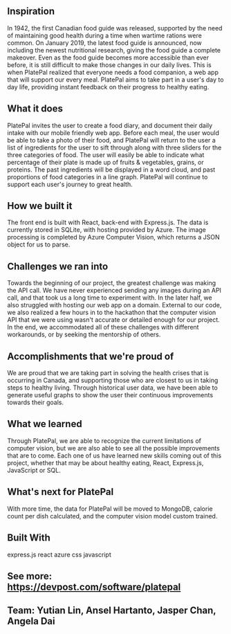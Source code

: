 ## Inspiration
In 1942, the first Canadian food guide was released, supported by the need of maintaining good health during a time when wartime rations were common. On January 2019, the latest food guide is announced, now including the newest nutritional research, giving the food guide a complete makeover. Even as the food guide becomes more accessible than ever before, it is still difficult to make those changes in our daily lives. This is when PlatePal realized that everyone needs a food companion, a web app that will support our every meal. PlatePal aims to take part in a user's day to day life, providing instant feedback on their progress to healthy eating.

## What it does
PlatePal invites the user to create a food diary, and document their daily intake with our mobile friendly web app. Before each meal, the user would be able to take a photo of their food, and PlatePal will return to the user a list of ingredients for the user to sift through along with three sliders for the three categories of food. The user will easily be able to indicate what percentage of their plate is made up of fruits & vegetables, grains, or proteins. The past ingredients will be displayed in a word cloud, and past proportions of food categories in a line graph. PlatePal will continue to support each user's journey to great health.

## How we built it
The front end is built with React, back-end with Express.js. The data is currently stored in SQLite, with hosting provided by Azure. The image processing is completed by Azure Computer Vision, which returns a JSON object for us to parse.

## Challenges we ran into
Towards the beginning of our project, the greatest challenge was making the API call. We have never experienced sending any images during an API call, and that took us a long time to experiment with. In the later half, we also struggled with hosting our web app on a domain. External to our code, we also realized a few hours in to the hackathon that the computer vision API that we were using wasn't accurate or detailed enough for our project. In the end, we accommodated all of these challenges with different workarounds, or by seeking the mentorship of others.

## Accomplishments that we're proud of
We are proud that we are taking part in solving the health crises that is occurring in Canada, and supporting those who are closest to us in taking steps to healthy living. Through historical user data, we have been able to generate useful graphs to show the user their continuous improvements towards their goals.

## What we learned
Through PlatePal, we are able to recognize the current limitations of computer vision, but we are also able to see all the possible improvements that are to come. Each one of us have learned new skills coming out of this project, whether that may be about healthy eating, React, Express.js, JavaScript or SQL.

## What's next for PlatePal
With more time, the data for PlatePal will be moved to MongoDB, calorie count per dish calculated, and the computer vision model custom trained.

## Built With
express.js
react
azure
css
javascript

## See more: https://devpost.com/software/platepal
## Team: Yutian Lin, Ansel Hartanto, Jasper Chan, Angela Dai
